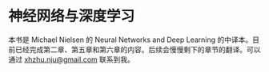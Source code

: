 神经网络与深度学习
=======

本书是 Michael Nielsen 的 Neural Networks and Deep Learning 的中译本。目前已经完成第二章、第五章和第六章的内容。后续会慢慢剩下的章节的翻译。可以通过 xhzhu.nju@gmail.com 联系到我。
